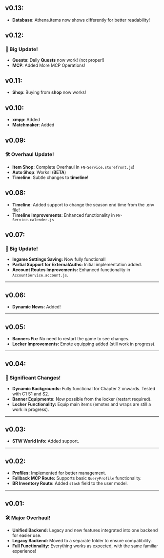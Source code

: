## v0.13:
- **Database**: Athena.items now shows differently for better readability!

## v0.12:
### 🚀 Big Update!
- **Quests**: Daily **Quests** now work! (not proper!)
- **MCP**: Added More MCP Operations!

## v0.11:
- **Shop**: Buying from **shop** now works!

## v0.10:
- **xmpp**: Added
- **Matchmaker**: Added

## v0.09:
### 🛠️ Overhaul Update!
- **Item Shop**: Complete Overhaul in `FN-Service.storefront.js`!
- **Auto Shop**: Works! (**BETA**)
- **Timeline**: Subtle changes to **timeline**!

## v0.08:
- **Timeline**: Added support to change the season end time from the .env file!
- **Timeline Improvements**: Enhanced functionality in `FN-Service.calender.js`

## v0.07:  
### 🚀 Big Update!  
- **Ingame Settings Saving:** Now fully functional!  
- **Partial Support for ExternalAuths:** Initial implementation added.  
- **Account Routes Improvements:** Enhanced functionality in `AccountService.account.js`.  

---

## v0.06:  
- **Dynamic News:** Added!  

---

## v0.05:  
- **Banners Fix:** No need to restart the game to see changes.  
- **Locker Improvements:** Emote equipping added (still work in progress).  

---

## v0.04:  
### 🎉 Significant Changes!  
- **Dynamic Backgrounds:** Fully functional for Chapter 2 onwards. Tested with C1 S1 and S2.  
- **Banner Equipments:** Now possible from the locker (restart required).  
- **Locker Functionality:** Equip main items (emotes and wraps are still a work in progress).  

---

## v0.03:  
- **STW World Info:** Added support.  

---

## v0.02:  
- **Profiles:** Implemented for better management.  
- **Fallback MCP Route:** Supports basic `QueryProfile` functionality.  
- **BR Inventory Route:** Added `stash` field to the user model.  

---

## v0.01:  
### 🛠️ Major Overhaul!  
- **Unified Backend:** Legacy and new features integrated into one backend for easier use.  
- **Legacy Backend:** Moved to a separate folder to ensure compatibility.  
- **Full Functionality:** Everything works as expected, with the same familiar experience!  